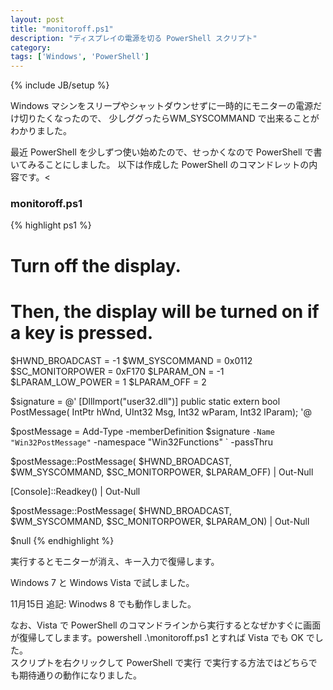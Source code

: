 ```yaml
---
layout: post
title: "monitoroff.ps1"
description: "ディスプレイの電源を切る PowerShell スクリプト"
category: 
tags: ['Windows', 'PowerShell']
---
```

{% include JB/setup %}

Windows マシンをスリープやシャットダウンせずに一時的にモニターの電源だけ切りたくなったので、
少しググったらWM_SYSCOMMAND で出来ることがわかりました。

最近 PowerShell を少しずつ使い始めたので、せっかくなので PowerShell で書いてみることにしました。
以下は作成した PowerShell のコマンドレットの内容です。<

### monitoroff.ps1

{% highlight ps1 %}
# Turn off the display.
# Then, the display will be turned on if a key is pressed. 

$HWND_BROADCAST = -1
$WM_SYSCOMMAND = 0x0112
$SC_MONITORPOWER = 0xF170
$LPARAM_ON = -1
$LPARAM_LOW_POWER = 1
$LPARAM_OFF = 2

$signature = @'
[DllImport("user32.dll")]
public static extern bool PostMessage(
  IntPtr hWnd,
  UInt32 Msg,
  Int32 wParam,
  Int32 lParam);
'@

$postMessage = Add-Type -memberDefinition $signature `
     -Name "Win32PostMessage" `
     -namespace "Win32Functions" `
     -passThru

$postMessage::PostMessage( $HWND_BROADCAST, $WM_SYSCOMMAND, $SC_MONITORPOWER, $LPARAM_OFF) | Out-Null

[Console]::Readkey() | Out-Null

$postMessage::PostMessage( $HWND_BROADCAST, $WM_SYSCOMMAND, $SC_MONITORPOWER, $LPARAM_ON) | Out-Null

$null 
{% endhighlight %}

実行するとモニターが消え、キー入力で復帰します。

Windows 7 と Windows Vista で試しました。

11月15日 追記: Winodws 8 でも動作しました。

なお、Vista で PowerShell のコマンドラインから実行するとなぜかすぐに画面が復帰してしまます。powershell .\monitoroff.ps1 とすれば Vista でも OK でした。<br />
スクリプトを右クリックして PowerShell で実行 で実行する方法ではどちらでも期待通りの動作になりました。


